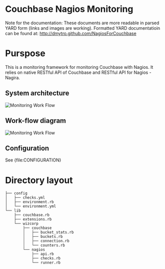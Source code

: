 
Couchbase Nagios Monitoring
===========================

Note for the documentation: These documents are more readable in parsed YARD form (links and images are working). Formatted YARD documentatioin can be found at: http://dmytro.github.com/NagiosForCouchbase


Purspose
===========

This is a monitoring framework for monitoring Couchbase with Nagios. It relies on native RESTful API of Couchbase and RESTful API for Nagios - Nagira.

System architecture
----------------------
![Monitoring Work Flow](images/architecture.png)


Work-flow diagram
----------------------

![Monitoring Work Flow](images/workflow.png)

Configuration
--------------

See {file:CONFIGURATION}

Directory layout
======================

````
├── config
│   ├── checks.yml
│   ├── environment.rb
│   └── environment.yml
└── lib
    ├── couchbase.rb
    ├── extensions.rb
    └── wizcorp
        ├── couchbase
        │   ├── bucket_stats.rb
        │   ├── buckets.rb
        │   ├── connection.rb
        │   └── counters.rb
        └── nagios
            ├── api.rb
            ├── checks.rb
            └── runner.rb
````

